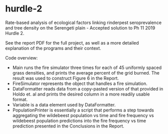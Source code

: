 # hurdle-2
Rate-based analysis of ecological factors linking rinderpest seroprevalence and tree density on the Serengeti plain - Accepted solution to Ph 11 2019 Hurdle 2.

See the report PDF for the full project, as well as a more detailed explanation of the programs and their context.

Code overview:
  - Main runs the fire simulator three times for each of 45 uniformly spaced grass densities, and prints the
  average percent of the grid burned. The result was used to construct Figure 6 in the Report.
  - FireSimulator represents the object that handles a fire simulation.
  - DataFormatter reads data from a copy-pasted version of that provided in Holdo et. al and prints the
  desired column in a more readily usable format.
  - Variable is a data element used by DataFormatter.
  - PopulationPrinter is essentially a script that performs a step towards aggregating the wildebeest population 
  vs time and fire frequency vs wildebeest population predictions into the fire frequency vs time prediction
  presented in the Conclusions in the Report.
